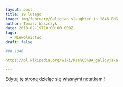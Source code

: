 ```yaml
---
layout: post
title: 19 lutego
image: img/february/Galician_slaughter_in_1846.PNG
author: Tomasz Waszczyk
date: 2018-02-19T10:00:00.000Z
tags:
  - Niewolnictwo 
draft: false

### 1846

https://pl.wikipedia.org/wiki/Rze%C5%BA_galicyjska

---
```


<a href="https://github.com/TomaszWaszczyk/historia.waszczyk.com/edit/master/src/content/february-19.md" target="_blank">Edytuj tę stronę dzieląc się własnymi notatkami!</a>
